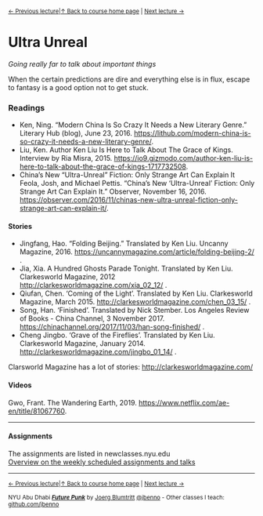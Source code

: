 <sup>[&larr; Previous lecture](/files/10.md)|[&uarr; Back to course home page](/README.md) | [Next lecture &rarr;](/files/12.md)</sup>  
  
# Ultra Unreal
*Going really far to talk about important things*

When the certain predictions are dire and everything else is in flux, escape to fantasy is a good option not to get stuck.

### Readings
- Ken, Ning. “Modern China Is So Crazy It Needs a New Literary Genre.” Literary  Hub (blog), June 23, 2016. https://lithub.com/modern-china-is-so-crazy-it-needs-a-new-literary-genre/.
- Liu, Ken. Author Ken Liu Is Here to Talk About The Grace of Kings. Interview by Ria Misra, 2015. https://io9.gizmodo.com/author-ken-liu-is-here-to-talk-about-the-grace-of-kings-1717732508.
- China’s New “Ultra-Unreal” Fiction: Only Strange Art Can Explain It Feola, Josh, and Michael Pettis. “China’s New ‘Ultra-Unreal’ Fiction: Only Strange Art Can Explain It.” Observer, November 16, 2016. https://observer.com/2016/11/chinas-new-ultra-unreal-fiction-only-strange-art-can-explain-it/.  

#### Stories
- Jingfang, Hao. “Folding Beijing.” Translated by Ken Liu. Uncanny Magazine, 2016. https://uncannymagazine.com/article/folding-beijing-2/ .
- Jia, Xia. A Hundred Ghosts Parade Tonight. Translated by Ken Liu. Clarkesworld Magazine, 2012 http://clarkesworldmagazine.com/xia_02_12/ .
- Qiufan, Chen. ‘Coming of the Light’. Translated by Ken Liu. Clarkesworld Magazine, March 2015. http://clarkesworldmagazine.com/chen_03_15/ .
- Song, Han. ‘Finished’. Translated by Nick Stember. Los Angeles Review of Books - China Channel, 3 November 2017. https://chinachannel.org/2017/11/03/han-song-finished/ .
- Cheng Jingbo. ‘Grave of the Fireflies’. Translated by Ken Liu. Clarkesworld Magazine, January 2014. http://clarkesworldmagazine.com/jingbo_01_14/ .  
  


Clarsworld Magazine has a lot of stories: http://clarkesworldmagazine.com/



#### Videos
Gwo, Frant. The Wandering Earth, 2019. https://www.netflix.com/ae-en/title/81067760.

***

#### Assignments
The assignments are listed in newclasses.nyu.edu  
[Overview on the weekly scheduled assignments and talks](https://docs.google.com/spreadsheets/d/1X1GFioqqV0LJTk4EP8K0p6nl-vHBqKvkfuaAfof8oeA/edit?usp=sharing)  


***
<sup>[&larr; Previous lecture](/files/10.md)|[&uarr; Back to course home page](/README.md) | [Next lecture &rarr;](/files/12.md)</sup>  
  
<sup>NYU Abu Dhabi ***[Future Punk](/README.md)*** by [Joerg Blumtritt](https://jbenno.net) [@jbenno](https://twitter.com/jbenno) - Other classes I teach: [github.com/jbenno](https://github.com/jbenno/teaching/blob/master/README.md)</sup>

